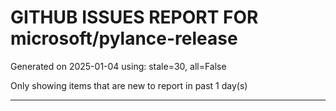 
# GITHUB ISSUES REPORT FOR microsoft/pylance-release


Generated on 2025-01-04 using: stale=30, all=False


Only showing items that are new to report in past 1 day(s)


---




















